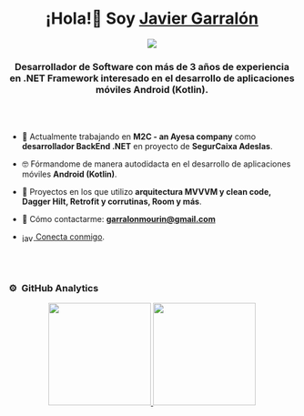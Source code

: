 <div align="center">
<h1 align="center">¡Hola!👋 Soy <a href="https://www.linkedin.com/in/javier-garralon-mourin/">Javier Garralón</a></h1>
<img src="https://i.imgur.com/Tc40qse.png">
<h3>Desarrollador de Software con más de 3 años de experiencia en .NET Framework interesado en el desarrollo de aplicaciones móviles Android (Kotlin).</h3>
</div>

<br/>
<br/>

- 🔭 Actualmente trabajando en **M2C - an Ayesa company** como **desarrollador BackEnd .NET** en proyecto de **SegurCaixa Adeslas**.

- 🤓 Fórmandome de manera autodidacta en el desarrollo de aplicaciones móviles  **Android (Kotlin)**.

- 📱 Proyectos en los que utilizo **arquitectura MVVVM y clean code, Dagger Hilt, Retrofit y corrutinas, Room y más**.

- 📧 Cómo contactarme: **garralonmourin@gmail.com**

- <a href="https://www.linkedin.com/in/javier-garralon-mourin" target="blank"><img align="center" src="https://raw.githubusercontent.com/rahuldkjain/github-profile-readme-generator/master/src/images/icons/Social/linked-in-alt.svg" alt="javiergarralon" height="15" width="20"/>&nbsp;<a href="https://www.linkedin.com/in/javier-garralon-mourin" target="blank">Conecta conmigo</a>.


  <br/>
  <br/>

### ⚙️ &nbsp;GitHub Analytics

<p align="center">
<a href="https://github.com/javiergarralon">
  <img height="180em" src="https://github-readme-stats-eight-theta.vercel.app/api?username=javiergarralon&show_icons=true&theme=algolia&include_all_commits=true&count_private=true"/>
  <img height="180em" src="https://github-readme-stats-eight-theta.vercel.app/api/top-langs/?username=javiergarralon&layout=compact&langs_count=8&theme=algolia"/>
</a>
</p>

